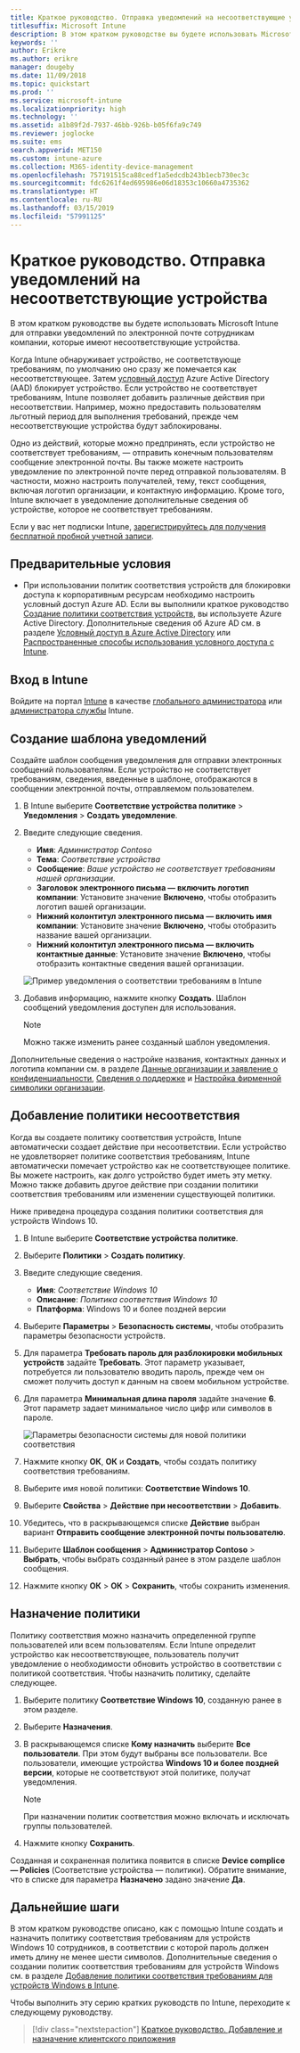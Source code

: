 ```yaml
---
title: Краткое руководство. Отправка уведомлений на несоответствующие устройства
titlesuffix: Microsoft Intune
description: В этом кратком руководстве вы будете использовать Microsoft Intune для отправки уведомлений по электронной почте на несоответствующие устройства.
keywords: ''
author: Erikre
ms.author: erikre
manager: dougeby
ms.date: 11/09/2018
ms.topic: quickstart
ms.prod: ''
ms.service: microsoft-intune
ms.localizationpriority: high
ms.technology: ''
ms.assetid: a1b89f2d-7937-46bb-926b-b05f6fa9c749
ms.reviewer: joglocke
ms.suite: ems
search.appverid: MET150
ms.custom: intune-azure
ms.collection: M365-identity-device-management
ms.openlocfilehash: 757191515ca88cedf1a5edcdb243b1ecb730ec3c
ms.sourcegitcommit: fdc6261f4ed695986e06d18353c10660a4735362
ms.translationtype: HT
ms.contentlocale: ru-RU
ms.lasthandoff: 03/15/2019
ms.locfileid: "57991125"
---
```

# <a name="quickstart-send-notifications-to-noncompliant-devices"></a>Краткое руководство. Отправка уведомлений на несоответствующие устройства

В этом кратком руководстве вы будете использовать Microsoft Intune для отправки уведомлений по электронной почте сотрудникам компании, которые имеют несоответствующие устройства.

Когда Intune обнаруживает устройство, не соответствующе требованиям, по умолчанию оно сразу же помечается как несоответствующее. Затем [условный доступ](https://docs.microsoft.com/azure/active-directory/active-directory-conditional-access-azure-portal) Azure Active Directory (AAD) блокирует устройство. Если устройство не соответствует требованиям, Intune позволяет добавить различные действия при несоответствии. Например, можно предоставить пользователям льготный период для выполнения требований, прежде чем несоответствующие устройства будут заблокированы.

Одно из действий, которые можно предпринять, если устройство не соответствует требованиям, — отправить конечным пользователям сообщение электронной почты. Вы также можете настроить уведомление по электронной почте перед отправкой пользователям. В частности, можно настроить получателей, тему, текст сообщения, включая логотип организации, и контактную информацию. Кроме того, Intune включает в уведомление дополнительные сведения об устройстве, которое не соответствует требованиям.

Если у вас нет подписки Intune, [зарегистрируйтесь для получения бесплатной пробной учетной записи](free-trial-sign-up.md).

## <a name="prerequisites"></a>Предварительные условия
- При использовании политик соответствия устройств для блокировки доступа к корпоративным ресурсам необходимо настроить условный доступ Azure AD. Если вы выполнили краткое руководство [Создание политики соответствия устройств](quickstart-set-password-length-android.md), вы используете Azure Active Directory. Дополнительные сведения об Azure AD см. в разделе [Условный доступ в Azure Active Directory](https://docs.microsoft.com/azure/active-directory/active-directory-conditional-access-azure-portal) или [Распространенные способы использования условного доступа с Intune](conditional-access-intune-common-ways-use.md).

## <a name="sign-in-to-intune"></a>Вход в Intune

Войдите на портал [Intune](https://aka.ms/intuneportal) в качестве [глобального администратора](users-add.md#types-of-administrators) или [администратора службы](users-add.md#types-of-administrators) Intune. 

## <a name="create-a-notification-message-template"></a>Создание шаблона уведомлений

Создайте шаблон сообщения уведомления для отправки электронных сообщений пользователям. Если устройство не соответствует требованиям, сведения, введенные в шаблоне, отображаются в сообщении электронной почты, отправляемом пользователем.

1. В Intune выберите **Соответствие устройства политике** > **Уведомления** > **Создать уведомление**. 
2. Введите следующие сведения.

   - **Имя**: *Администратор Contoso*
   - **Тема**: *Соответствие устройства*
   - **Сообщение**: *Ваше устройство не соответствует требованиям нашей организации.*
   - **Заголовок электронного письма — включить логотип компании**: Установите значение **Включено**, чтобы отобразить логотип вашей организации.
   - **Нижний колонтитул электронного письма — включить имя компании**: Установите значение **Включено**, чтобы отобразить название вашей организации.
   - **Нижний колонтитул электронного письма — включить контактные данные**: Установите значение **Включено**, чтобы отобразить контактные сведения вашей организации.

   ![Пример уведомления о соответствии требованиям в Intune](./media/quickstart-send-notification-01.png)

3. Добавив информацию, нажмите кнопку **Создать**. Шаблон сообщений уведомления доступен для использования.

    > [!NOTE]
    > Можно также изменить ранее созданный шаблон уведомления.

Дополнительные сведения о настройке названия, контактных данных и логотипа компании см. в разделе [Данные организации и заявление о конфиденциальности](company-portal-app.md#company-information-and-privacy-statement), [Сведения о поддержке](company-portal-app.md#support-information) и [Настройка фирменной символики организации](company-portal-app.md#company-identity-branding-customization). 

## <a name="add-a-noncompliance-policy"></a>Добавление политики несоответствия

Когда вы создаете политику соответствия устройств, Intune автоматически создает действие при несоответствии. Если устройство не удовлетворяет политике соответствия требованиям, Intune автоматически помечает устройство как не соответствующее политике. Вы можете настроить, как долго устройство будет иметь эту метку. Можно также добавить другое действие при создании политики соответствия требованиям или изменении существующей политики. 

Ниже приведена процедура создания политики соответствия для устройств Windows 10.

1. В Intune выберите **Соответствие устройства политике**.
2. Выберите **Политики** > **Создать политику**.
3. Введите следующие сведения.

   - **Имя**: *Соответствие Windows 10*
   - **Описание**: *Политика соответствия Windows 10*
   - **Платформа**: Windows 10 и более поздней версии

4. Выберите **Параметры** > **Безопасность системы**, чтобы отобразить параметры безопасности устройств.
5. Для параметра **Требовать пароль для разблокировки мобильных устройств** задайте **Требовать**. Этот параметр указывает, потребуется ли пользователю вводить пароль, прежде чем он сможет получить доступ к данным на своем мобильном устройстве. 
6. Для параметра **Минимальная длина пароля** задайте значение **6**. Этот параметр задает минимальное число цифр или символов в пароле.

    ![Параметры безопасности системы для новой политики соответствия](./media/quickstart-send-notification-02.png) 

7. Нажмите кнопку **ОК**, **ОК** и **Создать**, чтобы создать политику соответствия требованиям.
8. Выберите имя новой политики: **Соответствие Windows 10**.
9. Выберите **Свойства** > **Действие при несоответствии** > **Добавить**.
10. Убедитесь, что в раскрывающемся списке **Действие** выбран вариант **Отправить сообщение электронной почты пользователю**.
11. Выберите **Шаблон сообщения** > **Администратор Contoso** > **Выбрать**, чтобы выбрать созданный ранее в этом разделе шаблон сообщения.
12. Нажмите кнопку **ОК** > **ОК** > **Сохранить**, чтобы сохранить изменения.

## <a name="assign-the-policy"></a>Назначение политики

Политику соответствия можно назначить определенной группе пользователей или всем пользователям. Если Intune определит устройство как несоответствующее, пользователь получит уведомление о необходимости обновить устройство в соответствии с политикой соответствия. Чтобы назначить политику, сделайте следующее.

1. Выберите политику **Соответствие Windows 10**, созданную ранее в этом разделе.
2. Выберите **Назначения**.
3. В раскрывающемся списке **Кому назначить** выберите **Все пользователи**. При этом будут выбраны все пользователи. Все пользователи, имеющие устройства **Windows 10 и более поздней версии**, которые не соответствуют этой политике, получат уведомления.

    > [!NOTE]
    > При назначении политик соответствия можно включать и исключать группы пользователей.

4. Нажмите кнопку **Сохранить**.

Созданная и сохраненная политика появится в списке **Device complice — Policies** (Соответствие устройства — политики). Обратите внимание, что в списке для параметра **Назначено** задано значение **Да**.

## <a name="next-steps"></a>Дальнейшие шаги

В этом кратком руководстве описано, как с помощью Intune создать и назначить политику соответствия требованиям для устройств Windows 10 сотрудников, в соответствии с которой пароль должен иметь длину не менее шести символов. Дополнительные сведения о создании политик соответствия требованиям для устройств Windows см. в разделе [Добавление политики соответствия требованиям для устройств Windows в Intune](compliance-policy-create-windows.md).

Чтобы выполнить эту серию кратких руководств по Intune, переходите к следующему руководству.

> [!div class="nextstepaction"]
> [Краткое руководство. Добавление и назначение клиентского приложения](quickstart-add-assign-app.md)
